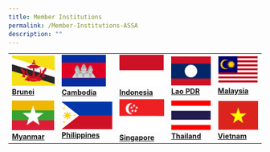 ```yaml
---
title: Member Institutions
permalink: /Member-Institutions-ASSA
description: ""
---
```

| | | | | |
|---|---|---|---|---|
| [![Brunei](/images/Flags/brunei.jpg) **Brunei**](/member-institutions/brunei) | [![Cambodia](/images/Flags/cambodia.jpg) **Cambodia**](/member-institutions/cambodia) | [![Indonesia](/images/Flags/indonesia.jpg) **Indonesia**](/member-institutions/indonesia) | [![Lao PDR](/images/Flags/lao.jpg) **Lao PDR**](/member-institutions/lao) | [![Malaysia](/images/Flags/malaysia.jpg) **Malaysia**](/member-institutions/malaysia) |
| [![Myanmar](/images/Flags/myanmar.jpg) **Myanmar**](/member-institutions/myanmar) | [![Philippines](/images/Flags/philippines.jpg) **Philippines**](/member-institutions/philippines) | [![Singapore](/images/Flags/singapore.jpg) **Singapore**](/member-institutions/singapore) | [![Thailand](/images/Flags/thailand.jpg) **Thailand**](/member-institutions/thailand) | [![Vietnam](/images/Flags/vietnam.jpg) **Vietnam**](/member-institutions/vietnam) |